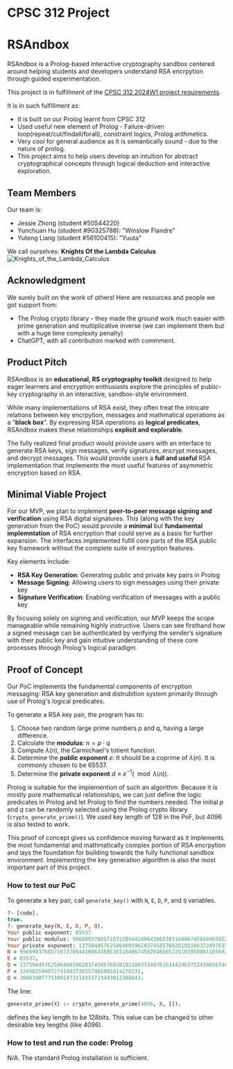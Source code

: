 # CPSC 312 Project

# RSAndbox

RSAndbox is a Prolog-based interactive cryptography sandbox centered around helping students and developers understand RSA encrpytion through guided experimentation.

This project is in fulfillment of the [CPSC 312 2024W1 project requirements](https://steven-wolfman.github.io/cpsc-312-website-2024W1/project.html).

It is in such fulfillment as:
+ It is built on our Prolog learnt from CPSC 312
+ Used useful new element of Prolog - Failure-driven loop(repeat/cut/findall/forall), constraint logics, Prolog arithmetics.
+ Very cool for general audience as it is semantically sound - due to the nature of prolog.
+ This project aims to help users develop an intuition for abstract cryptographical concepts through logical deduction and interactive exploration.
## Team Members

Our team is:

+ Jessie Zhong (student #50544220)
+ Yunchuan Hu (student #90325788):  "Winslow Flandre"
+ Yuteng Liang (student #56100415): "Yuuta"

We call ourselves: __Knights Of the Lambda Calculus__![Knights_of_the_Lambda_Calculus](https://hackmd.io/_uploads/Hy__fKo-1g.png)

## Acknowledgment

We surely built on the work of others! Here are resources and people we got support from:

+ The Prolog crypto library - they made the ground work much easier with prime generation and multiplicative inverse (we can implement them but with a huge time complexity penalty)
+ ChatGPT, with all contribution marked with commment.

## Product Pitch

RSAndbox is an **educational, RS cryptography toolkit** designed to help eager learners and encryption enthusiasts explore the principles of public-key cryptography in an interactive, sandbox-style environment.

While many implementations of RSA exist, they often treat the intricate relations between key encrpytion, messages and mathmatical operations as a "**black box**". By expressing RSA operations as **logical predicates**, RSAndbox makes these relationships **explicit and explorable**.

The fully realized final product would provide users with an interface to generate RSA keys, sign messages, verify signatures, encrypt messages, and decrypt messages. This would provide users a **full and useful** RSA implementation that implements the most useful features of asymmetric encryption based on RSA.

## Minimal Viable Project

For our MVP, we plan to implement **peer-to-peer message signing and verification** using RSA digital signatures. This (along with the key generation from the PoC) would provide a **minimal** but **fundamental implemntation** of RSA encryption that could serve as a basis for further expansion. The interfaces implemented fufill core parts of the RSA public key framework without the complete suite of encryption features.

Key elements include:

* **RSA Key Generation**: Generating public and private key pairs in Prolog
* **Message Signing**: Allowing users to sign messages using their private key
* **Signature Verification**: Enabling verification of messages with a public key

By focusing solely on signing and verification, our MVP keeps the scope manageable while remaining highly instructive. Users can see firsthand how a signed message can be authenticated by verifying the sender’s signature with their public key and gain intuitive understanding of these core processes through Prolog's logical paradigm.

## Proof of Concept

Our PoC implements the fundamental components of encryption messaging: RSA key generation and distrubition system primarily through use of Prolog's logical predicates.

To generate a RSA key pair, the program has to:

1. Choose two random large prime numbers $p$ and $q$, having a large difference.
2. Calculate the **modulus**: $n = p \cdot q$
3. Compute $\lambda{(n)}$, the Carmichael's totient function.
4. Determine the **public exponent** $e$: It should be a coprime of $\lambda{(n)}$. It is commonly chosen to be $65537$.
5. Determine the **private exponent** $d \equiv e ^ {-1} (\mod{\lambda{(n)}})$.

Prolog is suitable for the implemention of such an algorithm. Because it is mostly pure mathematical relationships, we can just define the logic predicates in Prolog and let Prolog to find the numbers needed.
The initial $p$ and $q$ can be randomly selected using the Prolog crypto library (`crypto_generate_prime()`). We used key length of 128 in the PoF, but 4096 is also tested to work.

This proof of concept gives us confidence moving forward as it implements the most fundamental and mathmatically complex portion of RSA encrpytion and lays the foundation for building towards the fully functional sandbox environment. Implementing the key generation algorithm is also the most important part of this project.

### How to test our PoC

To generate a key pair, call `generate_key()` with `N`, `E`, `D`, `P`, and `Q` variables.

```prolog
?- [code].
true.
?- generate_key(N, E, D, P, Q).
Your public exponent: 65537
Your public modulus: 99609037685710722854410064360530116406745820465652251039508611856927889584733
Your private exponent: 13750445762586400196283745857602819218637249763534429637524366563462267376796
N = 99609037685710722854410064360530116406745820465652251039508611856927889584733,
E = 65537,
D = 13750445762586400196283745857602819218637249763534429637524366563462267376796,
P = 326983594072741981738357465801814270231,
Q = 304630077751091473114353723443012380843.
```

The line:

```prolog
generate_prime(X) :- crypto_generate_prime(4096, X, []).
```

defines the key length to be 128bits. This value can be changed to other desirable key lengths (like 4096).

### How to test and run the code: Prolog
N/A. The standard Prolog installation is sufficient.
